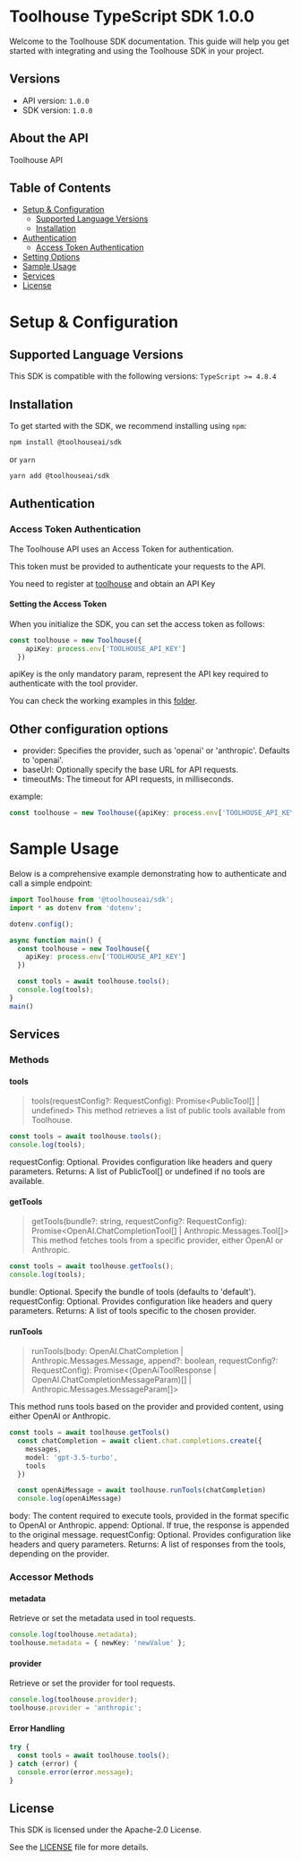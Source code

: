 # Toolhouse TypeScript SDK 1.0.0

Welcome to the Toolhouse SDK documentation. This guide will help you get started with integrating and using the Toolhouse SDK in your project.

## Versions

- API version: `1.0.0`
- SDK version: `1.0.0`

## About the API

Toolhouse API

## Table of Contents

- [Setup & Configuration](#setup--configuration)
  - [Supported Language Versions](#supported-language-versions)
  - [Installation](#installation)
- [Authentication](#authentication)
  - [Access Token Authentication](#access-token-authentication)
- [Setting Options](#Other-configuration-options)
- [Sample Usage](#sample-usage)
- [Services](#services)
- [License](#license)

# Setup & Configuration

## Supported Language Versions

This SDK is compatible with the following versions: `TypeScript >= 4.8.4`

## Installation

To get started with the SDK, we recommend installing using `npm`:

```bash
npm install @toolhouseai/sdk
```

or `yarn`
```bash
yarn add @toolhouseai/sdk
```

## Authentication

### Access Token Authentication

The Toolhouse API uses an Access Token for authentication.

This token must be provided to authenticate your requests to the API.

You need to register at [toolhouse](https://app.toolhouse.ai/) and obtain an API Key

#### Setting the Access Token

When you initialize the SDK, you can set the access token as follows:

```ts
const toolhouse = new Toolhouse({
    apiKey: process.env['TOOLHOUSE_API_KEY']
  })
```
apiKey is the only mandatory param, represent the API key required to authenticate with the tool provider.

You can check the working examples in this [folder](/examples).

## Other configuration options

- provider: Specifies the provider, such as 'openai' or 'anthropic'. Defaults to 'openai'.
- baseUrl: Optionally specify the base URL for API requests.
- timeoutMs: The timeout for API requests, in milliseconds.

example:
```ts
const toolhouse = new Toolhouse({apiKey: process.env['TOOLHOUSE_API_KEY'], timeoutMs: 10000 });
```

# Sample Usage

Below is a comprehensive example demonstrating how to authenticate and call a simple endpoint:

```ts
import Toolhouse from '@toolhouseai/sdk';
import * as dotenv from 'dotenv';

dotenv.config();

async function main() {
  const toolhouse = new Toolhouse({
    apiKey: process.env['TOOLHOUSE_API_KEY']
  })

  const tools = await toolhouse.tools();
  console.log(tools);
}
main()
```

## Services
### Methods

#### tools
>tools(requestConfig?: RequestConfig): Promise<PublicTool[] | undefined>
This method retrieves a list of public tools available from Toolhouse.

```ts
const tools = await toolhouse.tools();
console.log(tools);
```

requestConfig: Optional. Provides configuration like headers and query parameters.
Returns: A list of PublicTool[] or undefined if no tools are available.

#### getTools
>getTools(bundle?: string, requestConfig?: RequestConfig): Promise<OpenAI.ChatCompletionTool[] | Anthropic.Messages.Tool[]>
This method fetches tools from a specific provider, either OpenAI or Anthropic.

```ts
const tools = await toolhouse.getTools();
console.log(tools);
```
<detail>
bundle: Optional. Specify the bundle of tools (defaults to 'default').
requestConfig: Optional. Provides configuration like headers and query parameters.
Returns: A list of tools specific to the chosen provider.
</detail>

#### runTools
> runTools(body: OpenAI.ChatCompletion | Anthropic.Messages.Message, append?: boolean, requestConfig?: RequestConfig): Promise<(OpenAiToolResponse | OpenAI.ChatCompletionMessageParam)[] | Anthropic.Messages.MessageParam[]>

This method runs tools based on the provider and provided content, using either OpenAI or Anthropic.

```ts
const tools = await toolhouse.getTools()
  const chatCompletion = await client.chat.completions.create({
    messages,
    model: 'gpt-3.5-turbo',
    tools
  })

  const openAiMessage = await toolhouse.runTools(chatCompletion)
  console.log(openAiMessage)
```
body: The content required to execute tools, provided in the format specific to OpenAI or Anthropic.
append: Optional. If true, the response is appended to the original message.
requestConfig: Optional. Provides configuration like headers and query parameters.
Returns: A list of responses from the tools, depending on the provider.

### Accessor Methods
#### metadata
Retrieve or set the metadata used in tool requests.

```ts
console.log(toolhouse.metadata);
toolhouse.metadata = { newKey: 'newValue' };
```
#### provider
Retrieve or set the provider for tool requests.

```ts
console.log(toolhouse.provider);
toolhouse.provider = 'anthropic';
```

#### Error Handling
```ts
try {
  const tools = await toolhouse.tools();
} catch (error) {
  console.error(error.message);
}
```

## License

This SDK is licensed under the Apache-2.0 License.

See the [LICENSE](LICENSE) file for more details.